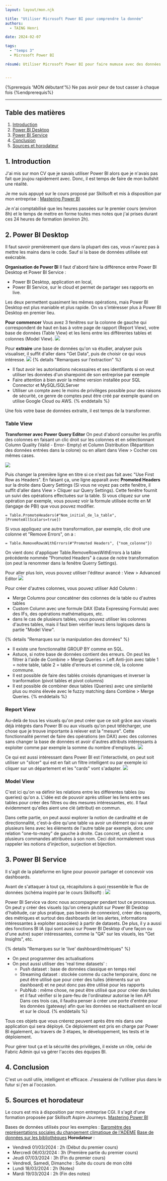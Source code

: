 ```yaml
---
layout: layout/mon.njk

title: "Utiliser Microsoft Power BI pour comprendre la donnée"
authors:
  - TAING Henri

date: 2024-02-07

tags:
  - "temps 3"
  - Microsoft Power BI

résumé: Utiliser Microsoft Power BI pour faire mumuse avec des données.


---
```


{%prerequis 'MON débutant'%}
Ne pas avoir peur de tout casser à chaque fois
{%endprerequis%}

---

## Table des matières

1. [Introduction](#section-1)
2. [Power BI Desktop](#section-2)
3. [Power BI Service](#section-3)
4. [Conclusion](#section-4)
5. [Sources et horodateur](#section-5) 

## 1. Introduction <a id="section-1"></a>

J'ai mis sur mon CV que je savais utiliser Power BI alors que je n'avais pas fait que joujou rapidement avec. Donc, il est temps de faire de mon bullshit une réalité. 

Je me suis appuyé sur le cours proposé par Skillsoft et mis à disposition par mon entreprise :
[Mastering Power BI](https://www.skillsoft.com/journey/mastering-power-bi-00f66d92-1f14-41d1-9835-249e5ada7126)

Je n'ai comptabilisé que les heures passées sur le premier cours (environ 8h) et le temps de mettre en forme toutes mes notes que j'ai prises durant ces 24 heures de formation (environ 2h).

## 2. Power BI Desktop <a id="section-2"></a>

Il faut savoir premièrement que dans la plupart des cas, vous n'aurez pas à mettre les mains dans le code. Sauf si la base de données utilisée est exécrable. 

**Organisation de Power BI**
Il faut d'abord faire la différence entre Power BI Desktop et Power BI Service :
- Power BI Desktop, application en local,
- Power BI Service, sur le cloud et permet de partager ses rapports en live.

Les deux permettent quasiment les mêmes opérations, mais Power BI Desktop est plus maniable et plus rapide.
On va s'intéresser plus à Power BI Desktop en premier lieu.

**Pour commencer**
Vous avez 3 fenêtres sur la colonne de gauche qui correspondent de haut en bas à votre page de rapport (Report View), votre base de données (Table View) et les liens entre les différentes tables et colonnes (Model View).
<img src="fenetre.webp">

Pour **extraire** une base de données qu'on va étudier, analyser puis visualiser, il suffit d'aller dans "Get Data", puis de choisir ce qui vous intéresse.
<img src="getdata.webp">
{% details "Remarques sur l'extraction" %}
- Il faut avoir les autorisations nécessaires et ses identifiants si on veut utiliser les données d'un sharepoint de son entreprise par exemple
- Faire attention à bien avoir la même version installée pour SQL Connector et MySQL/SQLServer 
- Utiliser un compte avec le moins de privilèges possible pour des raisons de sécurité, ce genre de comptes peut être créé par exemple quand on utilise Google Cloud ou AWS. 
{% enddetails %}

Une fois votre base de données extraite, il est temps de la transformer.

### Table View
**Transformer avec Power Query Editor**
On peut d'abord consulter les profils des colonnes en faisant un clic droit sur les colonnes et en sélectionnant Column Quality (Valid - Error- Empty) et Column Distribution (Répartition des données entrées dans la colone) ou en allant dans View > Cocher ces mêmes cases. 

<img src="profile_distrib.webp">

Puis changer la première ligne en titre si ce n'est pas fait avec "Use First Row as Headers". 
En faisant ça, une ligne apparaît avec **Promoted Headers** sur la droite dans Query Settings (Si vous ne voyez pas cette fenêtre, il suffit d'aller dans View > Cliquer sur Query Settings). Cette fenêtre fournit un suivi des opérations effectuées sur la table.
Si vous cliquez sur une opération par exemple, vous pouvez voir la formule utilisée écrite en M (langage de PBI) que vous pouvez modifier.
```
= Table.PromoteHeaders(#"Nom_initial_de_la_table", [PromoteAllScalars=true])
```
Si vous appliquez une autre transformation, par exemple, clic droit une colonne et "Remove Errors", on a :
```
= Table.RemoveRowsWithErrors(#"Promoted Headers", {"nom_colonne"})
```
On vient donc d'appliquer Table.RemoveRowsWithErrors à la table précédente nommée "Promoted Headers" à cause de notre transformation (on peut la renommer dans la fenêtre Querry Settings). 

Pour aller plus loin, vous pouvez utiliser l'éditeur avancé : View > Advanced Editor
<img src="advanced_editor.webp">

Pour créer d'autres colonnes, vous pouvez utiliser Add Column :
- Merge Columns pour concaténer des colonnes de la table ou d'autres tables
- Custom Column avec une formule DAX (Data Expressing Formula) avec des IFs, des opérations mathématiques, etc. 
- dans le cas de plusieurs tables, vous pouvez utiliser les colonnes d'autres tables, mais il faut bien vérifier leurs liens logiques dans la partie "Model View". 

{% details "Remarques sur la manipulation des données" %}
- Il existe une fonctionnalité GROUP BY comme en SQL.
- Astuce, si notre base de données contient des erreurs. On peut les filtrer à l'aide de Combine > Merge Queries > Left Anti-join avec table 1 = notre table, table 2 = table d'erreurs et comme clé, la colonne commune. 
- Il est possible de faire des tablés croisés dynamiques et inverser la tranformation (pivot tables et pivot columns)
- Il est possible de combiner deux tables (Queries) avec une similarité plus ou moins élevée avec le fuzzy matching dans Combine > Merge Queries.
{% enddetails %}

### Report View

Au-delà de tous les visuels qu'on peut créer que ce soit grâce aux visuels déjà intégrés dans Power BI ou aux visuels qu'on peut télécharger, une chose que je trouve importante à relever est la "mesure". 
Cette fonctionnalité permet de faire des opérations (en DAX) avec des colonnes sans changer la base de données et avoir d'autres attributs intéressants à exploiter comme par exemple la somme du nombre d'employés. 
<img src="mesure.webp">

Ce qui est aussi intéressant dans Power BI est l'interactivité, on peut soit utiliser un "slicer" qui est en fait un filtre intelligent ou par exemple ici cliquer sur un département et les "cards" vont s'adapter. 
<img src="departement.webp">

### Model View

C'est ici qu'on va définir les relations entre les différentes tables (ou queries) qu'on a. L'idée est de pouvoir après utiliser les liens entre ses tables pour créer des filtres ou des mesures intéressantes, etc. Il faut évidemment qu'elles aient une clé (attribut) en commun. 

Dans cette partie, on peut aussi explorer la notion de cardinalité et de directionnalité, c'est-à-dire qu'une table va avoir un élément qui va avoir plusieurs liens avec les éléments de l'autre table par exemple, donc une relation "one-to-many" de gauche à droite. Cas concret, un client a plusieurs commandes attribuées à son nom. Ceci doit normalement vous rappeler les notions d'injection, surjection et bijection. 

## 3. Power BI Service <a id="section-3"></a>

Il s'agit de la plateforme en ligne pour pouvoir partager et concevoir vos dashboards.

Avant de s'attaquer à tout ça, récapitulons à quoi ressemble le flux de données (schéma inspiré par le cours Skillsoft) :
<img src="dataflow.webp">

Power BI Service va donc nous accompagner pendant tout ce processus. On peut y créer des visuels (qu'on créera plutôt sur Power BI Desktop d'habitude, car plus pratique, pas besoin de connexion), créer des rapports, des métriques et surtout des dashboards (et les alertes, informations intéressantes à exploiter associées) à partir de datasets.
De plus, il y a aussi des fonctions BI IA (qui sont aussi sur Power BI Desktop d'une façon ou d'une autre) super intéressantes, comme la "QA" sur les visuels, les "Get Insights", etc. 

{% details "Remarques sur le 'live' dashboard/métriques" %}
- On peut programmer des actualisations
- On peut aussi utiliser des 'real time datasets' :
  - Push dataset : base de données classique en temps réel
  - Streaming dataset : stockée comme du cache temporaire, donc ne peut être utilisé que pour créer des tuiles (éléments sur un dashboard) et ne peut donc pas être utilisé pour les rapports
  - PubNub : même chose, ne peut être utilisé que pour créer des tuiles et il faut vérifier si le pare-feu de l'ordinateur autorise le lien API
  Dans ces trois cas, il faudra penser à créer une porte d'entrée pour les données (gateway) afin que les données se réactualisent en local et sur le cloud. 
{% enddetails %}

Tous ces objets que vous créerez peuvent après être mis dans une application qui sera déployé. Ce déploiement est pris en charge par Power BI également, au travers de 3 étapes, le développement, les tests et le déploiement. 

Pour gérer tout ça et la sécurité des privilèges, il existe un rôle, celui de Fabric Admin qui va gérer l'accès des équipes BI. 

## 4. Conclusion <a id="section-4"></a>

C'est un outil utile, intelligent et efficace. J'essaierai de l'utiliser plus dans le futur si j'en ai l'occasion. 

## 5. Sources et horodateur <a id="section-5"></a>

Le cours est mis à disposition par mon entreprise CGI. Il s'agit d'une formation proposée par Skillsoft Aspire Journeys. 
[Mastering Power BI](https://www.skillsoft.com/journey/mastering-power-bi-00f66d92-1f14-41d1-9835-249e5ada7126)

Bases de données utilisés pour les exemples : 
[Baromètre des représentations sociales du changement climatique de l'ADEME](https://www.data.gouv.fr/fr/datasets/barometre-representations-sociales-du-changement-climatique/)
[Base de données sur les bibliothèques](https://www.data.gouv.fr/fr/datasets/adresses-des-bibliotheques-publiques-2/#/resources)
**Horodateur** : 
- Vendredi 01/03/2024 : 2h (Début du premier cours)
- Mercredi 06/03/2024 : 3h (Première partie du premier cours)
- Jeudi 07/03/2024 : 3h (Fin du premier cours)
- Vendredi, Samedi, Dimanche : Suite du cours de mon côté
- Lundi 18/03/2024 : 2h (Notes)
- Mardi 19/03/2024 : 2h (Fin des notes)
